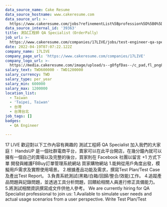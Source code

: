 ```yaml
---
data_source_name: Cake Resume
data_source_hostname: www.cakeresume.com
data_source_url: >-
  https://www.cakeresume.com/jobs?refinementList%5Bprofession%5D%5B0%5D=engineering_qa-engineer&refinementList%5Bsalary_currency%5D=TWD&range%5Bsalary_range%5D%5Bmin%5D=800096
data_source_internal_id: '39363'
title: 測試工程師 QA Specialist（OrderPally）
job_url: >-
  https://www.cakeresume.com/companies/17LIVE/jobs/test-engineer-qa-specialist-orderpally
date: 2022-04-19T07:07:22.122Z
company_name: 17LIVE
company_page_url: 'https://www.cakeresume.com/companies/17LIVE'
company_logo_url: >-
  https://media.cakeresume.com/image/upload/s--gOfgfDas--/c_pad,fl_png8,h_200,w_200/v1631242029/bepr2auigdsmabtbodig.png
salary_text: TWD600000 - TWD1200000
salary_currency: TWD
salary_type: per_year
salary_min: 600000
salary_max: 1200000
location_list:
  - Taiwan
  - 'Taipei, Taiwan'
  - 台灣
  - 台灣台北
job_tags: []
badges:
  - QA Engineer

---
```


17 LIVE 歡迎對以下工作內容有興趣的 測試工程師 QA Specialist 加入我們的大家庭！ HandsUP 是一個社群電商平台，賣家可以在此平台開店，在幾分鐘內就可以擁有一個自己的賣場以及完整的後台，買家則在 Facebook 社團以留言 +1 方式下單 開發與維護FBBuy訂單管理系統網站 買家購物網站 1.能夠從用戶角度出發，模擬用戶需求及實際使用場景。 2.根據產品功能及需求，撰寫Test Plan/Test Case及產出Test Report。 3.負責系統測試(黑箱/白箱/回歸/整合/效能)工作。 4.追蹤產品問題與記錄問題，並透過工具分析問題，回饋給相關人員進行修正具備能力。 5.將測試相關資訊撰寫成文件供他人參考。 We are currently hiring for QA Specialist professional to join us: 1.Available to simulate user needs and actual usage scenarios from a user perspective. Write Test Plan/Test